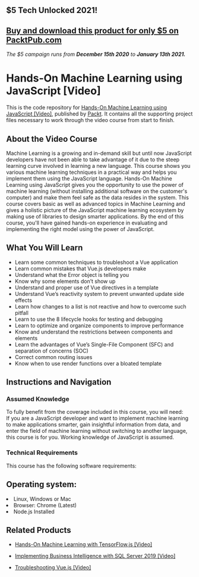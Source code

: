 ## $5 Tech Unlocked 2021!
[Buy and download this product for only $5 on PacktPub.com](https://www.packtpub.com/)
-----
*The $5 campaign         runs from __December 15th 2020__ to __January 13th 2021.__*

# Hands-On Machine Learning using JavaScript [Video]
This is the code repository for [Hands-On Machine Learning using JavaScript [Video]](https://www.packtpub.com/application-development/hands-machine-learning-using-javascript-video?utm_source=github&utm_medium=repository&utm_campaign=9781789613360), published by [Packt](https://www.packtpub.com/?utm_source=github). It contains all the supporting project files necessary to work through the video course from start to finish.
## About the Video Course
Machine Learning is a growing and in-demand skill but until now JavaScript developers have not been able to take advantage of it due to the steep learning curve involved in learning a new language. This course shows you various machine learning techniques in a practical way and helps you implement them using the JavaScript language.
Hands-On Machine Learning using JavaScript gives you the opportunity to use the power of machine learning (without installing additional software on the customer's computer) and make them feel safe as the data resides in the system. This course covers basic as well as advanced topics in Machine Learning and gives a holistic picture of the JavaScript machine learning ecosystem by making use of libraries to design smarter applications. 
By the end of this course, you'll have gained hands-on experience in evaluating and implementing the right model using the power of JavaScript.

<H2>What You Will Learn</H2>
<DIV class=book-info-will-learn-text>
<UL>
<LI>Learn some common techniques to troubleshoot a Vue application&nbsp; 
<LI>Learn common mistakes that Vue.js developers make 
<LI>Understand what the Error object is telling you 
<LI>Know why some elements don’t show up 
<LI>Understand and proper use of Vue directives in a template 
<LI>Understand Vue’s reactivity system to prevent unwanted update side effects 
<LI>Learn how changes to a list is not reactive and how to overcome such pitfall 
<LI>Learn to use the 8 lifecycle hooks for testing and debugging 
<LI>Learn to optimize and organize components to improve performance 
<LI>Know and understand the restrictions between components and elements 
<LI>Learn the advantages of Vue’s Single-File Component (SFC) and separation of concerns (SOC) 
<LI>Correct common routing issues 
<LI>Know when to use render functions over a bloated template </LI></UL></DIV>

## Instructions and Navigation
### Assumed Knowledge
To fully benefit from the coverage included in this course, you will need:<br/>
If you are a JavaScript developer and want to implement machine learning to make applications smarter, gain insightful information from data, and enter the field of machine learning without switching to another language, this course is for you. Working knowledge of JavaScript is assumed.
### Technical Requirements
This course has the following software requirements:<br/>
<H2>Operating system:</H2>
<LI>Linux, Windows or Mac</LI>
<LI>Browser: Chrome (Latest)</LI>
<LI>Node.js Installed</LI>



## Related Products
* [Hands-On Machine Learning with TensorFlow.js [Video]](https://www.packtpub.com/application-development/hands-machine-learning-tensorflowjs-video?utm_source=github&utm_medium=repository&utm_campaign=9781789613155)

* [Implementing Business Intelligence with SQL Server 2019 [Video]](https://www.packtpub.com/application-development/implementing-business-intelligence-sql-server-2019-video?utm_source=github&utm_medium=repository&utm_campaign=9781789804843)

* [Troubleshooting Vue.js [Video]](https://www.packtpub.com/application-development/troubleshooting-vuejs-video?utm_source=github&utm_medium=repository&utm_campaign=9781788993531)

